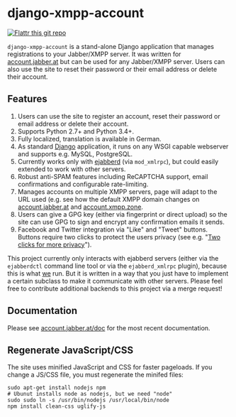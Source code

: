 # django-xmpp-account

[![Flattr this git
repo](http://api.flattr.com/button/flattr-badge-large.png)](http://flattr.com/thing/3969667/jabber-at-Jabber-for-everyone)

`django-xmpp-account` is a stand-alone Django application that manages registrations to your
Jabber/XMPP server. It was written for [account.jabber.at](https://account.jabber.at) but can be
used for any Jabber/XMPP server. Users can also use the site to reset their password or their email
address or delete their account.

## Features

1. Users can use the site to register an account, reset their password or email address or delete
   their account.
2. Supports Python 2.7+ and Python 3.4+.
3. Fully localized, translation is available in German.
4. As standard [Django](https://www.djangoproject.com/) application, it runs on any WSGI capable
   webserver and supports e.g. MySQL, PostgreSQL.
5. Currently works only with [ejabberd](https://www.ejabberd.im/) (via `mod_xmlrpc`), but could
   easily extended to work with other servers.
6. Robust anti-SPAM features including ReCAPTCHA support, email confirmations and configurable
   rate-limiting.
7. Manages accounts on multiple XMPP servers, page will adapt to the URL used (e.g. see how the
   default XMPP domain changes on [account.jabber.at](https://account.jabber.at) and
   [account.xmpp.zone](https://account.xmpp.zone).
8. Users can give a GPG key (either via fingerprint or direct upload) so the site can use GPG to
   sign and encrypt any confirmation emails it sends.
9. Facebook and Twitter integration via "Like" and "Tweet" buttons. Buttons require two clicks to
   protect the users privacy (see e.g. "[Two clicks for more
   privacy](http://www.h-online.com/features/Two-clicks-for-more-privacy-1783256.html)"). 


This project currently only interacts with ejabberd servers (either via the
`ejabberdctl` command line tool or via the `ejabberd_xmlrpc` plugin), because
this is what [we](https://jabber.at) run. But it is written in a way that you
just have to implement a certain subclass to make it communicate with other
servers. Please feel free to contribute additional backends to this project via
a merge request!

## Documentation

Please see [account.jabber.at/doc](https://account.jabber.at/doc) for the most
recent documentation.

## Regenerate JavaScript/CSS

The site uses minified JavaScript and CSS for faster pageloads. If you change a JS/CSS file, you
must regenerate the minifed files:

```
sudo apt-get install nodejs npm
# Ubunut installs node as nodejs, but we need "node"
sudo sudo ln -s /usr/bin/nodejs /usr/local/bin/node 
npm install clean-css uglify-js
